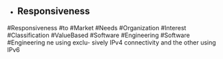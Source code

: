 - ## Responsiveness
#Responsiveness #to #Market #Needs #Organization #Interest #Classification #ValueBased #Software #Engineering #Software #Engineering 
ne using exclu- sively IPv4 connectivity and the other using IPv6

